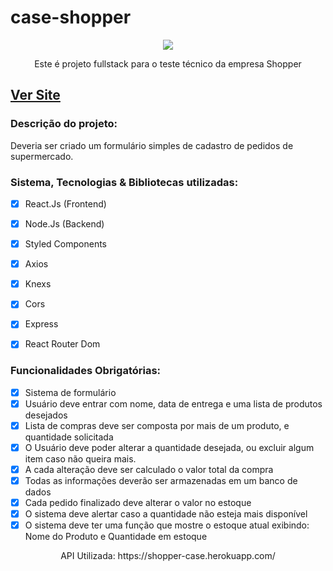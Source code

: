 # case-shopper
<p align="center" >
<img src="https://user-images.githubusercontent.com/102835599/195134931-c8aebb2d-7dc9-4d65-b952-c25fd4425a9b.png"/></p>
<p align="center">Este é projeto fullstack para o teste técnico da empresa Shopper</p>

## [Ver Site](https://case-shopper-mayara.surge.sh/)

### Descrição do projeto:
  Deveria ser criado um formulário simples de cadastro de pedidos de supermercado.
### Sistema, Tecnologias & Bibliotecas utilizadas:

- [x] React.Js (Frontend)
- [x] Node.Js (Backend)
- [x] Styled Components
- [x] Axios
- [x] Knexs
- [x] Cors
- [x] Express
- [x] React Router Dom


### Funcionalidades Obrigatórias:

- [x] Sistema de formulário
- [x] Usuário deve entrar com nome, data de entrega e uma lista de produtos desejados
- [x] Lista de compras deve ser composta por mais de um produto, e quantidade solicitada
- [x] O Usuário deve poder alterar a quantidade desejada, ou excluir algum item caso não queira mais.
- [x] A cada alteração deve ser calculado o valor total da compra
- [x] Todas as informações deverão ser armazenadas em um banco de dados
- [x] Cada pedido finalizado deve alterar o valor no estoque
- [x] O sistema deve alertar caso a quantidade não esteja mais disponível
- [x] O sistema deve ter uma função que mostre o estoque atual exibindo: Nome do Produto e Quantidade em estoque

<p align="center" >
API Utilizada: https://shopper-case.herokuapp.com/
</p>
